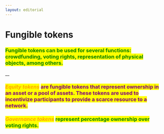 ```yaml
---
layout: editorial
---
```


# Fungible tokens

<mark style="color:green;"><mark style="color:purple;"><mark style="color:purple;"></mark>

### <mark style="color:green;">Fungible tokens can be used for several functions: crowdfunding, voting rights, representation of physical objects, among others.</mark>

__

### _<mark style="color:orange;">Equity tokens</mark>_ <mark style="color:orange;"></mark><mark style="color:orange;"></mark> <mark style="color:purple;">are fungible tokens that represent ownership in an asset or a pool of assets. These tokens are used to incentivize participants to provide a scarce resource to a network.</mark>&#x20;



### _<mark style="color:orange;">Governance tokens</mark>_ <mark style="color:orange;"></mark><mark style="color:orange;"></mark> <mark style="color:green;">represent percentage ownership over voting rights.</mark>


